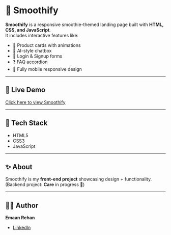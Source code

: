 # 🍹 Smoothify

**Smoothify** is a responsive smoothie-themed landing page built with **HTML, CSS, and JavaScript**.  
It includes interactive features like:  
- 🥤 Product cards with animations  
- 💬 AI-style chatbox  
- 🔐 Login & Signup forms  
- ❓ FAQ accordion  
- 📱 Fully mobile responsive design  

---

## 🚀 Live Demo
[Click here to view Smoothify](https://emaan-rehan.github.io/Smoothify/)

---

## 📂 Tech Stack
- HTML5  
- CSS3  
- JavaScript  

---

## ✨ About
Smoothify is my **front-end project** showcasing design + functionality.  
(Backend project: **Care** in progress 🚀)  

---

## 👩‍💻 Author
**Emaan Rehan**  
- [LinkedIn](https://www.linkedin.com/in/emaan-rehan-5982ba382/)  
